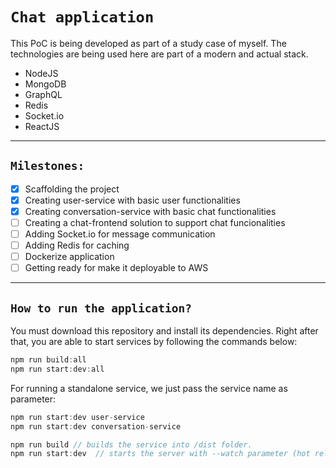 # `Chat application`

This PoC is being developed as part of a study case of myself.
The technologies are being used here are part of a modern and actual stack.

- NodeJS
- MongoDB
- GraphQL
- Redis
- Socket.io
- ReactJS

--- 
## `Milestones:`

- [x] Scaffolding the project
- [x] Creating user-service with basic user functionalities
- [x] Creating conversation-service with basic chat functionalities
- [ ] Creating a chat-frontend solution to support chat funcionalities
- [ ] Adding Socket.io for message communication 
- [ ] Adding Redis for caching
- [ ] Dockerize application
- [ ] Getting ready for make it deployable to AWS

---
## `How to run the application?`

You must download this repository and install its dependencies. Right after that, you are able to start services by following the commands below:

```Javascript
npm run build:all
npm run start:dev:all
```

For running a standalone service, we just pass the service name as parameter:
```Javascript
npm run start:dev user-service
npm run start:dev conversation-service
```


```Javascript
npm run build // builds the service into /dist folder.
npm run start:dev  // starts the server with --watch parameter (hot reload).
```
